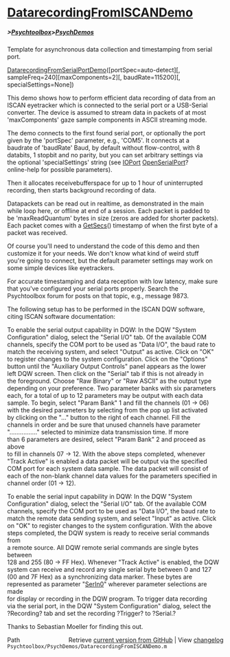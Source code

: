 # [DatarecordingFromISCANDemo](DatarecordingFromISCANDemo)
##### >[Psychtoolbox](Psychtoolbox)>[PsychDemos](PsychDemos)

Template for asynchronous data collection and timestamping from serial port.  
  
[DatarecordingFromSerialPortDemo](DatarecordingFromSerialPortDemo)([portSpec=auto-detect][, sampleFreq=240][maxComponents=2][, baudRate=115200][, specialSettings=None])  
  
This demo shows how to perform efficient data recording of data from an  
ISCAN eyetracker which is connected to the serial port or a USB-Serial  
converter. The device is assumed to stream data in packets of at most  
'maxComponents' gaze sample components in ASCII streaming mode.  
  
The demo connects to the first found serial port, or optionally the port  
given by the 'portSpec' parameter, e.g., 'COM5'. It connects at a  
baudrate of 'baudRate' Baud, by default without flow-control, with 8  
databits, 1 stopbit and no parity, but you can set arbitrary settings via  
the optional 'specialSettings' string (see [IOPort](IOPort) [OpenSerialPort](OpenSerialPort)?  
online-help for possible parameters).  
  
Then it allocates receivebufferspace for up to 1 hour of uninterrupted  
recording, then starts background recording of data.  
  
Datapackets can be read out in realtime, as demonstrated in the main  
while loop here, or offline at end of a session. Each packet is padded to  
be 'maxReadQuantum' bytes in size (zeros are added for shorter packets).  
Each packet comes with a [GetSecs](GetSecs)() timestamp of when the first byte of a  
packet was received.  
  
Of course you'll need to understand the code of this demo and then  
customize it for your needs. We don't know what kind of weird stuff  
you're going to connect, but the default parameter settings may work on  
some simple devices like eyetrackers.  
  
For accurate timestamping and data reception with low latency, make sure  
that you've configured your serial ports properly. Search the  
Psychtoolbox forum for posts on that topic, e.g., message 9873.  
  
The following setup has to be performed in the ISCAN DQW software,  
citing ISCAN software documentation:  
  
To enable the serial output capability in DQW: In the DQW "System  
Configuration" dialog, select the "Serial I/O" tab. Of the available COM  
channels, specify the COM port to be used as "Data I/O", the baud rate to  
match the receiving system, and select "Output" as active. Click on "OK"  
to register changes to the system configuration. Click on the "Options"  
button until the "Auxiliary Output Controls" panel appears as the lower  
left DQW screen. Then click on the "Serial" tab if this is not already in  
the foreground. Choose "Raw Binary" or "Raw ASCII" as the output type  
depending on your preference. Two parameter banks with six parameters  
each, for a total of up to 12 parameters may be output with each data  
sample. To begin, select "Param Bank" 1 and fill the channels (01 -\> 06)  
with the desired parameters by selecting from the pop up list activated  
by clicking on the "..." button to the right of each channel. Fill the  
channels in order and be sure that unused channels have parameter  
"................" selected to minimize data transmission time. If more  
than 6 parameters are desired, select "Param Bank" 2 and proceed as above  
to fill in channels 07 -\> 12. With the above steps completed, whenever  
"Track Active" is enabled a data packet will be output via the specified  
COM port for each system data sample. The data packet will consist of  
each of the non-blank channel data values for the parameters specified in  
channel order (01 -\> 12).  
  
To enable the serial input capability in DQW: In the DQW "System  
Configuration" dialog, select the "Serial I/O" tab. Of the available COM  
channels, specify the COM port to be used as "Data I/O", the baud rate to  
match the remote data sending system, and select "Input" as active. Click  
on "OK" to register changes to the system configuration. With the above  
steps completed, the DQW system is ready to receive serial commands from  
a remote source. All DQW remote serial commands are single bytes between  
128 and 255 (80 -\> FF Hex). Whenever "Track Active" is enabled, the DQW  
system can receive and record any single serial byte between 0 and 127  
(00 and 7F Hex) as a synchronizing data marker. These bytes are  
represented as parameter "[SerIn0](SerIn0)" wherever parameter selections are made  
for display or recording in the DQW program. To trigger data recording  
via the serial port, in the DQW "System Configuration" dialog, select the  
?Recording? tab and set the recording ?Trigger? to ?Serial.?   
  
Thanks to Sebastian Moeller for finding this out.  
  




<div class="code_header" style="text-align:right;">
  <span style="float:left;">Path&nbsp;&nbsp;</span> <span class="counter">Retrieve <a href=
  "https://raw.github.com/Psychtoolbox-3/Psychtoolbox-3/beta/Psychtoolbox/PsychDemos/DatarecordingFromISCANDemo.m">current version from GitHub</a> | View <a href=
  "https://github.com/Psychtoolbox-3/Psychtoolbox-3/commits/beta/Psychtoolbox/PsychDemos/DatarecordingFromISCANDemo.m">changelog</a></span>
</div>
<div class="code">
  <code>Psychtoolbox/PsychDemos/DatarecordingFromISCANDemo.m</code>
</div>

